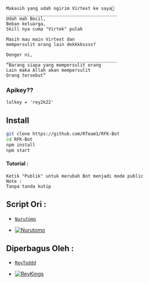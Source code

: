 
```
Makasih yang udah ngirim Virtext ke saya🙂
__________________________________________
Udah mah Bocil,
Beban keluarga,
Skill nya cuma "Virtek" pulak
```

```
Masih mau main Virtext dan 
mempersulit orang lain dekkkkssss?

Denger ni,
__________________________________________
“Barang siapa yang mempersulit orang
Lain maka Allah akan mempersulit
Orang tersebut”
```


### Apikey??
```
lolkey = 'rey2k22'
```

## Install

```bash
git clone https://github.com/RTeam1/RFK-Bot
cd RFK-Bot
npm install
npm start
```

#### Tutorial :
```
Ketik "Publik" untuk merubah Bot menjadi mode public
Note :
Tanpa tanda kutip
```


## Script Ori :
* [`Nurutomo`](https://github.com/Nurutomo)

* [![Nurutomo](https://github.com/Nurutomo.png?size=100)](https://github.com/Nurutomo)

## Diperbagus Oleh :
* [`ReyToddd`](https://github.com/RTeam1)

* [![ReyKings](https://github.com/RTeam1.png?size=100)](https://github.com/RTeam1)

